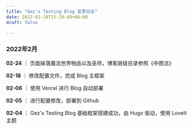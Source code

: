 ```yaml
---
title: "Gez's Testing Blog 变更日志"
date: 2022-02-18T15:19:49+08:00
draft: false

---
```


### 2022年2月

**02-24** ｜ 页面掉落魔法世界物品以及巫师，博客层级目录参照《中图法》

**02-18** ｜ 修改配置文件，完成 Blog 主框架

**02-06** ｜ 使用 Vercel 进行 Blog 自动部署

**02-05** ｜ 进行配置修改，部署到 Github

**02-04** ｜ Gez's Testing Blog 基础框架搭建成功，由 Hugo 驱动，使用 LoveIt主题
